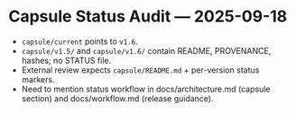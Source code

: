 # Capsule Status Audit — 2025-09-18

- `capsule/current` points to `v1.6`.
- `capsule/v1.5/` and `capsule/v1.6/` contain README, PROVENANCE, hashes; no STATUS file.
- External review expects `capsule/README.md` + per-version status markers.
- Need to mention status workflow in docs/architecture.md (capsule section) and docs/workflow.md (release guidance).
